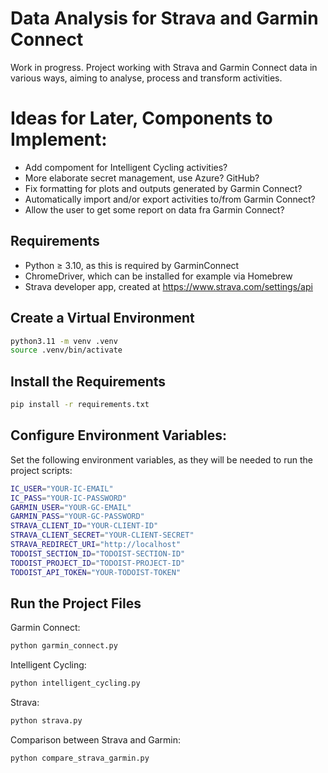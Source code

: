 # Data Analysis for Strava and Garmin Connect

Work in progress. Project working with Strava and Garmin Connect data in various ways, aiming to analyse, process and transform activities.

# Ideas for Later, Components to Implement:

- Add compoment for Intelligent Cycling activities?
- More elaborate secret management, use Azure? GitHub?
- Fix formatting for plots and outputs generated by Garmin Connect?
- Automatically import and/or export activities to/from Garmin Connect?
- Allow the user to get some report on data fra Garmin Connect?

## Requirements

- Python ≥ 3.10, as this is required by GarminConnect
- ChromeDriver, which can be installed for example via Homebrew
- Strava developer app, created at https://www.strava.com/settings/api

## Create a Virtual Environment

```bash
python3.11 -m venv .venv
source .venv/bin/activate
```

## Install the Requirements

```bash
pip install -r requirements.txt
```

## Configure Environment Variables:

Set the following environment variables, as they will be needed to run the project scripts:

```bash
IC_USER="YOUR-IC-EMAIL"
IC_PASS="YOUR-IC-PASSWORD"
GARMIN_USER="YOUR-GC-EMAIL"
GARMIN_PASS="YOUR-GC-PASSWORD"
STRAVA_CLIENT_ID="YOUR-CLIENT-ID"
STRAVA_CLIENT_SECRET="YOUR-CLIENT-SECRET"
STRAVA_REDIRECT_URI="http://localhost"
TODOIST_SECTION_ID="TODOIST-SECTION-ID"
TODOIST_PROJECT_ID="TODOIST-PROJECT-ID"
TODOIST_API_TOKEN="YOUR-TODOIST-TOKEN"
```

## Run the Project Files

Garmin Connect:

```bash
python garmin_connect.py
```

Intelligent Cycling:

```bash
python intelligent_cycling.py
```

Strava:

```bash
python strava.py
```

Comparison between Strava and Garmin:

```bash
python compare_strava_garmin.py
```
